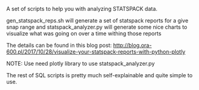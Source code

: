 A set of scripts to help you with analyzing STATSPACK data. 

gen_statspack_reps.sh will generate a set of statspack reports for a give snap range 
and statspack_analyzer.py will generate some nice charts to visualize what was going on
over a time withing those reports 

The details can be found in this blog post:  http://blog.ora-600.pl/2017/10/28/visualize-your-statspack-reports-with-python-plotly

NOTE: Use need plotly library to use statspack_analyzer.py

The rest of SQL scripts is pretty much self-explainable and quite simple to use.
